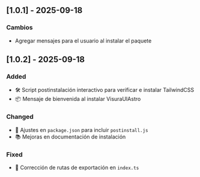 ## [1.0.1] - 2025-09-18

### Cambios

- Agregar mensajes para el usuario al instalar el paquete

## [1.0.2] - 2025-09-18

### Added

- 🛠️ Script postinstalación interactivo para verificar e instalar TailwindCSS
- 📦 Mensaje de bienvenida al instalar VisuraUIAstro

### Changed

- 🔧 Ajustes en `package.json` para incluir `postinstall.js`
- 📚 Mejoras en documentación de instalación

### Fixed

- 🐛 Corrección de rutas de exportación en `index.ts`
